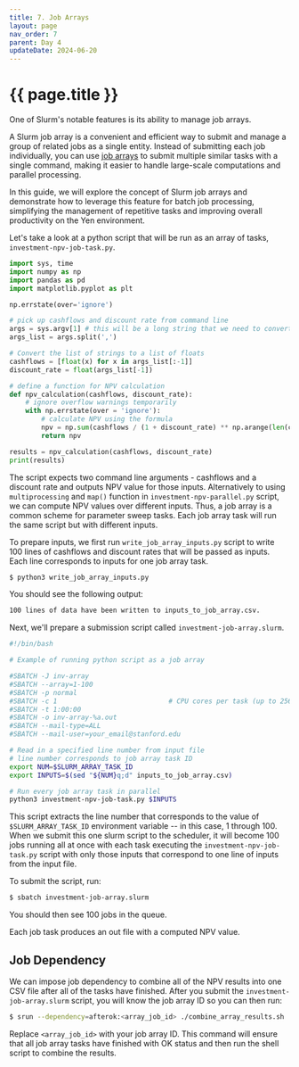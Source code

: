 ```yaml
---
title: 7. Job Arrays
layout: page
nav_order: 7
parent: Day 4
updateDate: 2024-06-20
---
```


# {{ page.title }}

One of Slurm's notable features is its ability to manage job arrays.

A Slurm job array is a convenient and efficient way to submit and manage a group of related jobs as a single entity. Instead of submitting each job individually, you can use <a href="https://slurm.schedmd.com/job_array.html" target="_blank">job arrays</a> to submit multiple similar tasks with a single command, making it easier to handle large-scale computations and parallel processing.

In this guide, we will explore the concept of Slurm job arrays and  demonstrate how to leverage this feature for batch job processing, simplifying the management of repetitive tasks and improving overall productivity on the Yen environment.

Let's take a look at a python script that will be run as an array of tasks, `investment-npv-job-task.py`.

```python
import sys, time
import numpy as np
import pandas as pd
import matplotlib.pyplot as plt

np.errstate(over='ignore')

# pick up cashflows and discount rate from command line
args = sys.argv[1] # this will be a long string that we need to convert into a cashflows vector of floats and discount rate as a float
args_list = args.split(',')

# Convert the list of strings to a list of floats
cashflows = [float(x) for x in args_list[:-1]]
discount_rate = float(args_list[-1])

# define a function for NPV calculation
def npv_calculation(cashflows, discount_rate):
    # ignore overflow warnings temporarily
    with np.errstate(over = 'ignore'):
        # calculate NPV using the formula
        npv = np.sum(cashflows / (1 + discount_rate) ** np.arange(len(cashflows)))
        return npv

results = npv_calculation(cashflows, discount_rate)
print(results)
```

The script expects two command line arguments - cashflows and a discount rate and outputs NPV value for those inputs. Alternatively to using `multiprocessing` and `map()` function in `investment-npv-parallel.py` script, we can compute NPV values over different inputs. Thus, a job array is a common scheme for parameter sweep tasks. Each job array task will run the same script but with different inputs. 

To prepare inputs, we first run `write_job_array_inputs.py` script to write 100 lines of cashflows and discount rates that will be passed as inputs. Each line corresponds to inputs for one job array task. 

```bash
$ python3 write_job_array_inputs.py
```

You should see the following output:
```bash
100 lines of data have been written to inputs_to_job_array.csv.
```

Next, we'll prepare a submission script called `investment-job-array.slurm`.

```bash
#!/bin/bash

# Example of running python script as a job array

#SBATCH -J inv-array
#SBATCH --array=1-100
#SBATCH -p normal
#SBATCH -c 1                            # CPU cores per task (up to 256 on normal partition)
#SBATCH -t 1:00:00
#SBATCH -o inv-array-%a.out
#SBATCH --mail-type=ALL
#SBATCH --mail-user=your_email@stanford.edu

# Read in a specified line number from input file
# line number corresponds to job array task ID
export NUM=$SLURM_ARRAY_TASK_ID
export INPUTS=$(sed "${NUM}q;d" inputs_to_job_array.csv)

# Run every job array task in parallel
python3 investment-npv-job-task.py $INPUTS
```

This script extracts the line number that corresponds to the value of `$SLURM_ARRAY_TASK_ID` environment variable -- in this case, 1 through 100. When we submit this one slurm script to the scheduler, it will become 100 jobs running all at once with each task executing the `investment-npv-job-task.py` script with only those inputs that correspond to one line of inputs from the input file. 


To submit the script, run:

```bash
$ sbatch investment-job-array.slurm
```

You should then see 100 jobs in the queue. 

Each job task produces an out file with a computed NPV value.


## Job Dependency
We can impose job dependency to combine all of the NPV results into one CSV file after all of the tasks have finished.
After you submit the `investment-job-array.slurm` script, you will know the job array ID so you can then run:

```bash
$ srun --dependency=afterok:<array_job_id> ./combine_array_results.sh
```

Replace `<array_job_id>` with your job array ID. This command will ensure that all job array tasks have finished with OK status and then run the shell script to combine the results. 
